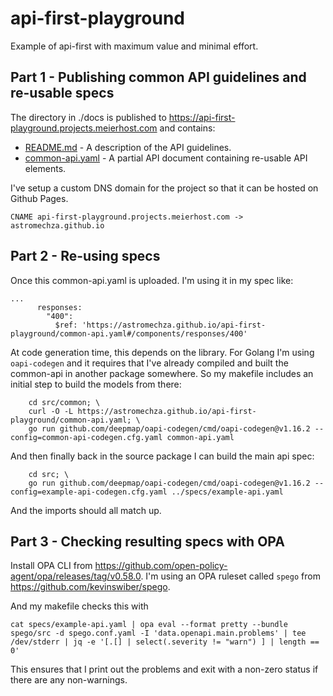 # api-first-playground

Example of api-first with maximum value and minimal effort.

## Part 1 - Publishing common API guidelines and re-usable specs

The directory in ./docs is published to https://api-first-playground.projects.meierhost.com and contains:

- [README.md](docs/README.md) - A description of the API guidelines.
- [common-api.yaml](docs/common-api.yaml) - A partial API document containing re-usable API elements.

I've setup a custom DNS domain for the project so that it can be hosted on Github Pages.

```
CNAME api-first-playground.projects.meierhost.com -> astromechza.github.io
```

## Part 2 - Re-using specs

Once this common-api.yaml is uploaded. I'm using it in my spec like:

```
...
      responses:
        "400":
          $ref: 'https://astromechza.github.io/api-first-playground/common-api.yaml#/components/responses/400'
```

At code generation time, this depends on the library. For Golang I'm using `oapi-codegen` and it requires that I've already compiled and built the common-api in another package somewhere. So my makefile includes an initial step to build the models from there:

```
	cd src/common; \
	curl -O -L https://astromechza.github.io/api-first-playground/common-api.yaml; \
	go run github.com/deepmap/oapi-codegen/cmd/oapi-codegen@v1.16.2 --config=common-api-codegen.cfg.yaml common-api.yaml
```

And then finally back in the source package I can build the main api spec:

```
	cd src; \
	go run github.com/deepmap/oapi-codegen/cmd/oapi-codegen@v1.16.2 --config=example-api-codegen.cfg.yaml ../specs/example-api.yaml
```

And the imports should all match up.

## Part 3 - Checking resulting specs with OPA

Install OPA CLI from https://github.com/open-policy-agent/opa/releases/tag/v0.58.0. I'm using an OPA ruleset called `spego` from https://github.com/kevinswiber/spego.

And my makefile checks this with

```
cat specs/example-api.yaml | opa eval --format pretty --bundle spego/src -d spego.conf.yaml -I 'data.openapi.main.problems' | tee /dev/stderr | jq -e '[.[] | select(.severity != "warn") ] | length == 0'
```

This ensures that I print out the problems and exit with a non-zero status if there are any non-warnings.
